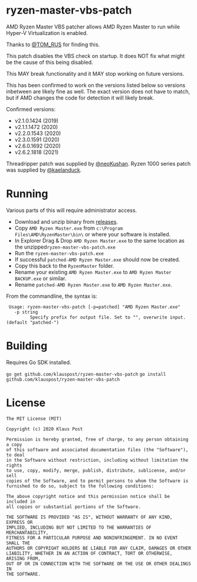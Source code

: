 # ryzen-master-vbs-patch

AMD Ryzen Master VBS patcher allows AMD Ryzen Master to run while Hyper-V Virtualization is enabled.


Thanks to [@TOM_RUS](https://twitter.com/TOM_RUS/status/1204867886197755904) for finding this.

This patch disables the VBS check on startup. It does NOT fix what might be the cause of this being disabled.

This MAY break functionality and it MAY stop working on future versions.

This has been confirmed to work on the versions listed below so versions inbetween are likely fine as well. 
The exact version does not have to match, but if AMD changes the code for detection it will likely break.

Confirmed versions:

 * v2.1.0.1424 (2019)
 * v2.1.1.1472 (2020)
 * v2.2.0.1543 (2020)
 * v2.3.0.1591 (2020)
 * v2.6.0.1692 (2020)
 * v2.6.2.1818 (2021)

Threadripper patch was supplied by [@neoKushan](https://github.com/neoKushan).
Ryzen 1000 series patch was supplied by [@kaelanduck](https://github.com/kaelanduck).

# Running

Various parts of this will require administrator access.

* Download and unzip binary from [releases](https://github.com/klauspost/ryzen-master-vbs-patch/releases).
* Copy `AMD Ryzen Master.exe` from `c:\Program Files\AMD\RyzenMaster\bin\` or where your software is installed.
* In Explorer Drag & Drop `AMD Ryzen Master.exe` to the same location as the unzipped`ryzen-master-vbs-patch.exe`
* Run the `ryzen-master-vbs-patch.exe`
* If successful `patched-AMD Ryzen Master.exe` should now be created.
* Copy this back to the `RyzenMaster` folder.
* Rename your existing `AMD Ryzen Master.exe` to `AMD Ryzen Master BACKUP.exe` or similar.
* Rename `patched-AMD Ryzen Master.exe` to `AMD Ryzen Master.exe`.

From the commandline, the syntax is:

```
 Usage: ryzen-master-vbs-patch [-p=patched] "AMD Ryzen Master.exe"
   -p string
         Specify prefix for output file. Set to "", overwrite input. (default "patched-")
```

# Building 

Requires Go SDK  installed.
 
`go get github.com/klauspost/ryzen-master-vbs-patch`
`go install github.com/klauspost/ryzen-master-vbs-patch`

# License

```
The MIT License (MIT)

Copyright (c) 2020 Klaus Post

Permission is hereby granted, free of charge, to any person obtaining a copy
of this software and associated documentation files (the "Software"), to deal
in the Software without restriction, including without limitation the rights
to use, copy, modify, merge, publish, distribute, sublicense, and/or sell
copies of the Software, and to permit persons to whom the Software is
furnished to do so, subject to the following conditions:

The above copyright notice and this permission notice shall be included in
all copies or substantial portions of the Software.

THE SOFTWARE IS PROVIDED "AS IS", WITHOUT WARRANTY OF ANY KIND, EXPRESS OR
IMPLIED, INCLUDING BUT NOT LIMITED TO THE WARRANTIES OF MERCHANTABILITY,
FITNESS FOR A PARTICULAR PURPOSE AND NONINFRINGEMENT. IN NO EVENT SHALL THE
AUTHORS OR COPYRIGHT HOLDERS BE LIABLE FOR ANY CLAIM, DAMAGES OR OTHER
LIABILITY, WHETHER IN AN ACTION OF CONTRACT, TORT OR OTHERWISE, ARISING FROM,
OUT OF OR IN CONNECTION WITH THE SOFTWARE OR THE USE OR OTHER DEALINGS IN
THE SOFTWARE.
```
